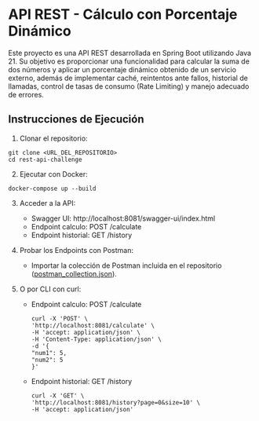 # API REST - Cálculo con Porcentaje Dinámico

Este proyecto es una API REST desarrollada en Spring Boot utilizando Java 21. 
Su objetivo es proporcionar una funcionalidad para calcular la suma de dos números
y aplicar un porcentaje dinámico obtenido de un servicio externo, además de 
implementar caché, reintentos ante fallos, historial de llamadas, control de 
tasas de consumo (Rate Limiting) y manejo adecuado de errores.

## Instrucciones de Ejecución

1. Clonar el repositorio:
```
git clone <URL_DEL_REPOSITORIO>
cd rest-api-challenge
```

2. Ejecutar con Docker:
```
docker-compose up --build
```

3. Acceder a la API:
   - Swagger UI: http://localhost:8081/swagger-ui/index.html
   - Endpoint calculo: POST /calculate
   - Endpoint historial: GET /history

4. Probar los Endpoints con Postman:
   - Importar la colección de Postman incluida en el repositorio ([postman_collection.json](postman_collection.json)).

5. O por CLI con curl:
   - Endpoint calculo: POST /calculate
       ```
       curl -X 'POST' \ 
       'http://localhost:8081/calculate' \
       -H 'accept: application/json' \
       -H 'Content-Type: application/json' \
       -d '{
       "num1": 5,
       "num2": 5
       }'
       ```

   - Endpoint historial: GET /history
       ```
       curl -X 'GET' \
       'http://localhost:8081/history?page=0&size=10' \
       -H 'accept: application/json'
       ```